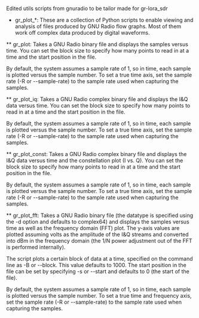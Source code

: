 ###
Edited utils scripts from gnuradio to be tailor made for gr-lora_sdr


* gr_plot_*:
These are a collection of Python scripts to enable viewing and
analysis of files produced by GNU Radio flow graphs. Most of them work
off complex data produced by digital waveforms.


** gr_plot:
Takes a GNU Radio binary file and displays the samples versus time.
You can set the block size to specify how many points to read in at a
time and the start position in the file.

By default, the system assumes a sample rate of 1, so in time, each
sample is plotted versus the sample number. To set a true time axis,
set the sample rate (-R or --sample-rate) to the sample rate used when
capturing the samples.



** gr_plot_iq:
Takes a GNU Radio complex binary file and displays the I&Q data versus
time. You can set the block size to specify how many points to read in
at a time and the start position in the file.

By default, the system assumes a sample rate of 1, so in time, each
sample is plotted versus the sample number. To set a true time axis,
set the sample rate (-R or --sample-rate) to the sample rate used when
capturing the samples.



** gr_plot_const:
Takes a GNU Radio complex binary file and displays the I&Q data versus
time and the constellation plot (I vs. Q). You can set the block size
to specify how many points to read in at a time and the start position
in the file.

By default, the system assumes a sample rate of 1, so in time, each
sample is plotted versus the sample number. To set a true time axis,
set the sample rate (-R or --sample-rate) to the sample rate used when
capturing the samples.



** gr_plot_fft:
Takes a GNU Radio binary file (the datatype is specified using the -d
option and defaults to complex64) and displays the samples versus time
as well as the frequency domain (FFT) plot. The y-axis values are
plotted assuming volts as the amplitude of the I&Q streams and
converted into dBm in the frequency domain (the 1/N power adjustment
out of the FFT is performed internally).

The script plots a certain block of data at a time, specified on the
command line as -B or --block. This value defaults to 1000. The start
position in the file can be set by specifying -s or --start and
defaults to 0 (the start of the file).

By default, the system assumes a sample rate of 1, so in time, each
sample is plotted versus the sample number. To set a true time and
frequency axis, set the sample rate (-R or --sample-rate) to the
sample rate used when capturing the samples.
